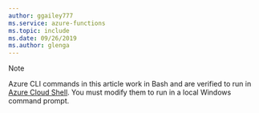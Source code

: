 ```yaml
---
author: ggailey777
ms.service: azure-functions
ms.topic: include
ms.date: 09/26/2019
ms.author: glenga
---
```


> [!NOTE]
> Azure CLI commands in this article work in Bash and are verified to run in [Azure Cloud Shell](../articles/cloud-shell/overview.md). You must modify them to run in a local Windows command prompt.
